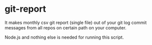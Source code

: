 # git-report

It makes monthly csv git report (single file) out of your git log commit messages from all repos on certain path on your computer.

Node.js and nothing else is needed for running this script.
